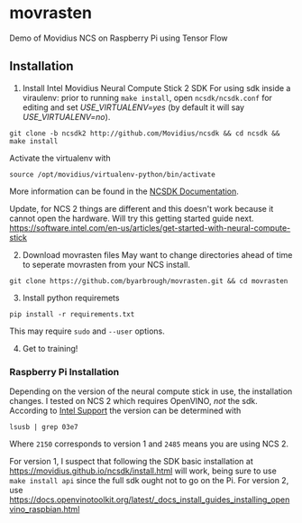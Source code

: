 # movrasten
Demo of Movidius NCS on Raspberry Pi using Tensor Flow

## Installation
1. Install Intel Movidius Neural Compute Stick 2 SDK
For using sdk inside a viraulenv: prior to running `make install`,  open `ncsdk/ncsdk.conf` for editing and set _USE_VIRTUALENV=yes_ (by default it will say _USE_VIRTUALENV=no_).
```
git clone -b ncsdk2 http://github.com/Movidius/ncsdk && cd ncsdk && make install
```
Activate the virtualenv with 
```
source /opt/movidius/virtualenv-python/bin/activate
```
More information can be found in the [NCSDK Documentation](https://movidius.github.io/ncsdk/index.html).

Update, for NCS 2 things are different and this doesn't work because it cannot open the hardware. Will try this getting started guide next.
https://software.intel.com/en-us/articles/get-started-with-neural-compute-stick

2. Download movrasten files
May want to change directories ahead of time to seperate movrasten from your NCS install.
```
git clone https://github.com/byarbrough/movrasten.git && cd movrasten
```

3. Install python requiremets
```
pip install -r requirements.txt
```
This may require `sudo` and `--user` options.

4. Get to training!

### Raspberry Pi Installation
Depending on the version of the neural compute stick in use, the installation changes. I tested on NCS 2 which requires OpenVINO, *not* the sdk.
According to [Intel Support](https://docs.openvinotoolkit.org/latest/_docs_install_guides_installing_openvino_raspbian.html) the version can be determined with 
```
lsusb | grep 03e7
```
Where `2150` corresponds to version 1 and `2485` means you are using NCS 2.

For version 1, I suspect that following the SDK basic installation at https://movidius.github.io/ncsdk/install.html will work, being sure to use `make install api` since the full sdk ought not to go on the Pi.
For version 2, use https://docs.openvinotoolkit.org/latest/_docs_install_guides_installing_openvino_raspbian.html


